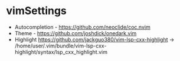 # vimSettings
- Autocompletion - https://github.com/neoclide/coc.nvim  
- Theme - https://github.com/joshdick/onedark.vim  
- Highlight https://github.com/jackguo380/vim-lsp-cxx-highlight -> /home/user/.vim/bundle/vim-lsp-cxx-highlight/syntax/lsp_cxx_highlight.vim
